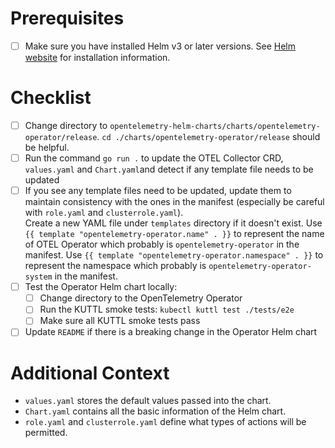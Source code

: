 # Prerequisites

- [ ] Make sure you have installed Helm v3 or later versions. See [Helm website](https://helm.sh/docs/helm/helm_install/)
  for installation information.

# Checklist

- [ ] Change directory to `opentelemetry-helm-charts/charts/opentelemetry-operator/release`. `cd ./charts/opentelemetry-operator/release` should be helpful.
- [ ] Run the command `go run .` to update the OTEL Collector CRD, `values.yaml` and `Chart.yaml`and detect if any template file needs to be updated
- [ ] If you see any template files need to be updated, update them to maintain consistency with the ones in the manifest (especially be careful with `role.yaml` and `clusterrole.yaml`).  \
  Create a new YAML file under `templates` directory if it doesn't exist.
  Use `{{ template "opentelemetry-operator.name" . }}` to represent the name of OTEL Operator which probably is `opentelemetry-operator` in the manifest.
  Use `{{ template "opentelemetry-operator.namespace" . }}` to represent the namespace which probably is `opentelemetry-operator-system` in the manifest.
- [ ] Test the Operator Helm chart locally:
  - [ ] Change directory to the OpenTelemetry Operator
  - [ ] Run the KUTTL smoke tests: `kubectl kuttl test ./tests/e2e`
  - [ ] Make sure all KUTTL smoke tests pass
- [ ] Update `README` if there is a breaking change in the Operator Helm chart

# Additional Context

- `values.yaml` stores the default values passed into the chart.
- `Chart.yaml` contains all the basic information of the Helm chart.
- `role.yaml` and `clusterrole.yaml` define what types of actions will be permitted.

